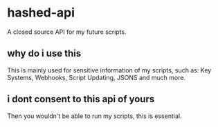 # hashed-api
A closed source API for my future scripts.

## why do i use this
This is mainly used for sensitive information of my scripts, such as: Key Systems, Webhooks, Script Updating, JSONS and much more.

## i dont consent to this api of yours
Then you wouldn't be able to run my scripts, this is essential.
